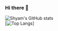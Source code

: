 ### Hi there 👋
![Shyam's GitHub stats](https://github-readme-stats.vercel.app/api?username=vns1311&count_private=true&show_icons=true&theme=dark&include_all_commits=true)
<br/>
[![Top Langs](https://github-readme-stats.vercel.app/api/top-langs/?username=vns1311&langs_count=1&theme=dark&layout=compact)]
<!--
**vns1311/vns1311** is a ✨ _special_ ✨ repository because its `README.md` (this file) appears on your GitHub profile.

Here are some ideas to get you started:

- 🔭 I’m currently working on ...
- 🌱 I’m currently learning ...
- 👯 I’m looking to collaborate on ...
- 🤔 I’m looking for help with ...
- 💬 Ask me about ...
- 📫 How to reach me: ...
- 😄 Pronouns: ...
- ⚡ Fun fact: ...
-->
